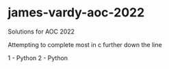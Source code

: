 # james-vardy-aoc-2022
Solutions for AOC 2022

Attempting to complete most in c further down the line

1 - Python
2 - Python
